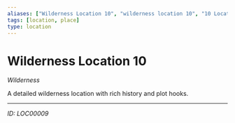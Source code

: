 ```yaml
---
aliases: ["Wilderness Location 10", "wilderness location 10", "10 Location Wilderness"]
tags: [location, place]
type: location
---
```


# Wilderness Location 10

*Wilderness*

A detailed wilderness location with rich history and plot hooks.

---
*ID: LOC00009*